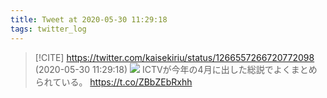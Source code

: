 ```yaml
---
title: Tweet at 2020-05-30 11:29:18
tags: twitter_log
---
```


> [!CITE] https://twitter.com/kaisekiriu/status/1266557266720772098 (2020-05-30 11:29:18)
> ![](https://twitter.com/kaisekiriu/status/1266557266720772098)
> ICTVが今年の4月に出した総説でよくまとめられている。
> https://t.co/ZBbZEbRxhh
